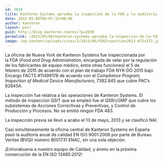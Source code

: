 ```yaml
---
id: 2039
title: Kanteron Systems aprueba la inspección de la FDA y la auditoría ISO un año más
date: 2015-05-08T09:07:15+00:00
author: kanteron
layout: post
guid: http://blog.kanteron.com/es/?p=2039
permalink: /2015/05/08/kanteron-systems-aprueba-la-inspeccion-de-la-fda-y-la-auditoria-iso/
image: /wp-content/uploads/sites/2/2013/06/FDAInspection2013-672x372.jpg
---
```

La oficina de Nueva York de Kanteron Systems fue inspeccionada por la FDA (_Food and Drug Administration_, encargada de velar por la regulación de los fabricantes de equipo médico, entre otras funciones) el 5 de febrero de 2015 de acuerdo con el plan de trabajo FDA NYK-DO 2015 bajo Encargo FACTS #11499178 de acuerdo con el _Compliance Program, Inspection of Medical Device Manufacturers_, 7382.845 que cubre PAC&#8217;s 82845A.

La inspección fue relativa a las operaciones de Kanteron Systems. El método de inspección QSIT que se empleó fue el QSR/cGMP que cubre los subsistemas de Acciones Correctivas y Preventivas, y Control de Producción y Procesos. No se emitió ningún FDA 483.

La inspección previa se llevó a acabo el 13 de mayo, 2013 y se clasificó NAI.

Casi simultáneamente la oficina central de Kanteron Systems en España pasó la auditoría anual de calidad EN ISO 9001:2008 por parte de Bureau Veritas (BVQi) número 8001731 ENAC, sin una sola objeción.

¡Enhorabuena a nuestro equipo de Calidad, y ánimo en la próxima consecución de la EN ISO 13485:2012!